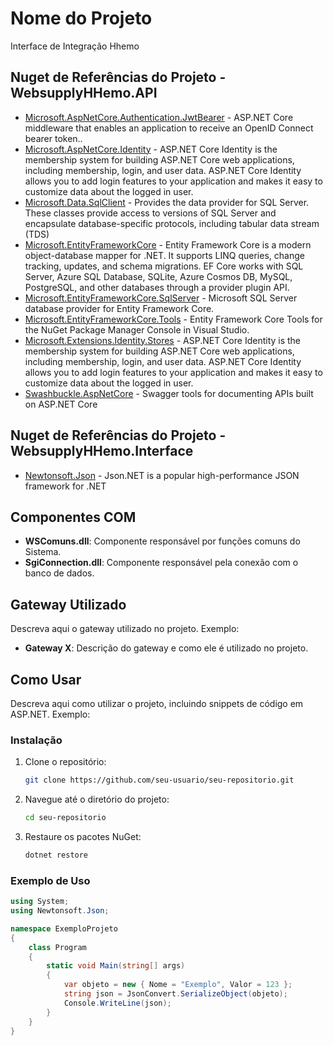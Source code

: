 # Nome do Projeto

Interface de Integração Hhemo

## Nuget de Referências do Projeto - WebsupplyHHemo.API

- [Microsoft.AspNetCore.Authentication.JwtBearer](https://www.nuget.org/packages/Microsoft.AspNetCore.Authentication.JwtBearer/6.0.16) - ASP.NET Core middleware that enables an application to receive an OpenID Connect bearer token..
- [Microsoft.AspNetCore.Identity](https://www.nuget.org/packages/Microsoft.AspNetCore.Identity/2.2.0) - ASP.NET Core Identity is the membership system for building ASP.NET Core web applications, including membership, login, and user data. ASP.NET Core Identity allows you to add login features to your application and makes it easy to customize data about the logged in user.
- [Microsoft.Data.SqlClient](https://www.nuget.org/packages/Microsoft.Data.SqlClient/2.1.4) - Provides the data provider for SQL Server. These classes provide access to versions of SQL Server and encapsulate database-specific protocols, including tabular data stream (TDS)
- [Microsoft.EntityFrameworkCore](https://www.nuget.org/packages/Microsoft.EntityFrameworkCore/6.0.16) - Entity Framework Core is a modern object-database mapper for .NET. It supports LINQ queries, change tracking, updates, and schema migrations. EF Core works with SQL Server, Azure SQL Database, SQLite, Azure Cosmos DB, MySQL, PostgreSQL, and other databases through a provider plugin API.
- [Microsoft.EntityFrameworkCore.SqlServer](https://www.nuget.org/packages/Microsoft.EntityFrameworkCore.SqlServer/6.0.16) - Microsoft SQL Server database provider for Entity Framework Core.
- [Microsoft.EntityFrameworkCore.Tools](https://www.nuget.org/packages/Microsoft.EntityFrameworkCore.Tools/6.0.16) - Entity Framework Core Tools for the NuGet Package Manager Console in Visual Studio.
- [Microsoft.Extensions.Identity.Stores](https://www.nuget.org/packages/Microsoft.Extensions.Identity.Stores/7.0.5) - ASP.NET Core Identity is the membership system for building ASP.NET Core web applications, including membership, login, and user data. ASP.NET Core Identity allows you to add login features to your application and makes it easy to customize data about the logged in user.
- [Swashbuckle.AspNetCore](https://www.nuget.org/packages/Swashbuckle.AspNetCore/6.2.3) - Swagger tools for documenting APIs built on ASP.NET Core

## Nuget de Referências do Projeto - WebsupplyHHemo.Interface

- [Newtonsoft.Json](https://www.nuget.org/packages/Newtonsoft.Json/13.0.3) - Json.NET is a popular high-performance JSON framework for .NET

## Componentes COM

- **WSComuns.dll**: Componente responsável por funções comuns do Sistema.
- **SgiConnection.dll**: Componente responsável pela conexão com o banco de dados.

## Gateway Utilizado

Descreva aqui o gateway utilizado no projeto. Exemplo:

- **Gateway X**: Descrição do gateway e como ele é utilizado no projeto.

## Como Usar

Descreva aqui como utilizar o projeto, incluindo snippets de código em ASP.NET. Exemplo:

### Instalação

1. Clone o repositório:
    ```bash
    git clone https://github.com/seu-usuario/seu-repositorio.git
    ```
2. Navegue até o diretório do projeto:
    ```bash
    cd seu-repositorio
    ```
3. Restaure os pacotes NuGet:
    ```bash
    dotnet restore
    ```

### Exemplo de Uso

```csharp
using System;
using Newtonsoft.Json;

namespace ExemploProjeto
{
    class Program
    {
        static void Main(string[] args)
        {
            var objeto = new { Nome = "Exemplo", Valor = 123 };
            string json = JsonConvert.SerializeObject(objeto);
            Console.WriteLine(json);
        }
    }
}
